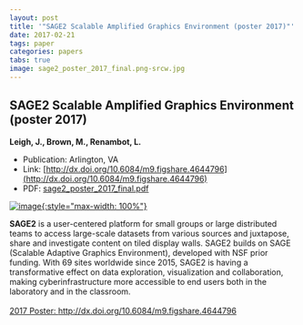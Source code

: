 ```yaml
---
layout: post
title: '"SAGE2 Scalable Amplified Graphics Environment (poster 2017)"'
date: 2017-02-21
tags: paper
categories: papers
tabs: true
image: sage2_poster_2017_final.png-srcw.jpg
---
```


## SAGE2 Scalable Amplified Graphics Environment (poster 2017)
**Leigh, J., Brown, M., Renambot, L.**
- Publication: Arlington, VA
- Link: [http://dx.doi.org/10.6084/m9.figshare.4644796](http://dx.doi.org/10.6084/m9.figshare.4644796)
- PDF: [sage2_poster_2017_final.pdf](/documents/sage2_poster_2017_final.pdf)


[![image](https://www.evl.uic.edu/output/originals/sage2_poster_2017_final.png-srcw.jpg){:style="max-width: 100%"}](https://www.evl.uic.edu/output/originals/sage2_poster_2017_final.png-srcw.jpg)

<strong>SAGE2</strong> is a user-centered platform for small groups or large distributed teams to access large-scale datasets from various sources and juxtapose, share and investigate content on tiled display walls. SAGE2 builds on SAGE (Scalable Adaptive Graphics Environment), developed with NSF prior funding. With 69 sites worldwide since 2015, SAGE2 is having a transformative effect on data exploration, visualization and collaboration, making cyberinfrastructure more accessible to end users both in the laboratory and in the classroom.<br><br>
<a href="http://dx.doi.org/10.6084/m9.figshare.4644796">2017 Poster: http://dx.doi.org/10.6084/m9.figshare.4644796</a>